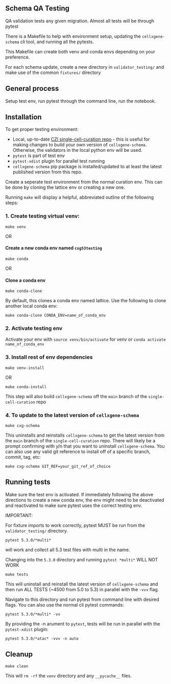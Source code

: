 Schema QA Testing
----------------
QA validation tests any given migration. Almost all tests will be through pytest

There is a  Makefile to help with environment setup, updating the `cellxgene-schema` cli tool, and running all the pytests.

This Makefile can create both venv and conda envs depending on your preference.

For each schema update, create a new directory in `validator_testing/` and make use of the common `fixtures/` directory

General process
---------------- 
Setup test env, run pytest through the command line, run the notebook.


Installation
---------------- 
To get proper testing environment: 
- Local, up-to-date [CZI single-cell-curation repo](https://github.com/chanzuckerberg/single-cell-curation) - this is useful for making changes to build your own version of `cellxgene-schema`. Otherwise, the validators in the local python env will be used.
- `pytest` is part of test env
- `pytest-xdist` plugin for parallel test running
- `cellxgene-schema` pip package is installed/updated to at least the latest published version from this repo.

Create a seperate test environment from the normal curation env. This can be done by cloning the lattice env or creating a new one.

Running `make` will display a helpful, abbreviated outline of the following steps:

### 1. Create testing virtual venv:
```
make venv
```
OR
#### Create a new conda env named `cxg53testing`
```
make conda
```
OR
#### Clone a conda env
```
make conda-clone
```
By default, this clones a conda env named lattice. Use the following to clone another local conda env:
```
make conda-clone CONDA_ENV=name_of_conda_env
```
### 2. Activate testing env
Activate your env with `source venv/bin/activate` for venv or `conda activate name_of_conda_env`
### 3. Install rest of env dependencies
```
make venv-install
```
OR
```
make conda-install
```
This step will also build `cellxgene-schema` off the `main` branch of the `single-cell-curation` repo

### 4. To update to the latest version of `cellxgene-schema`
```
make cxg-schema
```
This uninstalls and reinstalls `cellxgene-schema` to get the latest version from the `main` branch of the `single-cell-curation` repo. There will likely be a prompt confirming with y/n that you want to uninstall `cellxgene-schema`. You can also use any valid git reference to install off of a specific branch, commit, tag, etc:
```
make cxg-schema GIT_REF=your_git_ref_of_choice
```


Running tests
---------------- 
Make sure the test env is activated.
If immediately following the above directions to create a new conda env,
the env might need to be deactivated and reactivated to make sure pytest uses
the correct testing env.

IMPORTANT:

For fixture imports to work correctly, pytest MUST be run from the `validator_testing/` directory. 
```
pytest 5.3.0/*multi*
```
will work and collect all 5.3 test files with multi in the name.

Changing into the `5.3.0` directory and running `pytest *multi*` WILL NOT WORK
```
make tests
```
This will uninstall and reinstall the latest version of `cellxgene-schema` and then run ALL TESTS (~4500 from 5.0 to 5.3) in parallel with the `-vvv` flag.

Navigate to this directory and run pytest from command line with desired flags.
You can also use the normal cli pytest commands:
```
pytest 5.3.0/*multi* -vv
```
By providing the -n arument to `pytest`, tests will be run in parallel with the `pytest-xdist` plugin:
```
pytest 5.3.0/*atac* -vvv -n auto
```

Cleanup
---------------- 
```
make clean
```
This will `rm -rf` the `venv` directory and any `__pycache__` files.